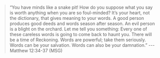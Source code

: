 > “You have minds like a snake pit! How do you suppose what you say is worth 
anything when you are so foul-minded? It’s your heart, not the 
dictionary, that gives meaning to your words. A good person produces 
good deeds and words season after season. An evil person is a blight on 
the orchard. Let me tell you something: Every one of these careless 
words is going to come back to haunt you. There will be a time of 
Reckoning. Words are powerful; take them seriously. Words can be your 
salvation. Words can also be your damnation.” 
> --- Matthew 12:34-37 (MSG)
 